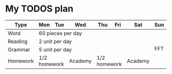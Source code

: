 # My TODOS plan

<table style="display:table; border-radius: 5px;">
    <thead>
        <tr>
            <th style="display: table-cell">Type</th>
            <th style="display: table-cell">Mon</th>
            <th style="display: table-cell">Tue</th>
            <th style="display: table-cell">Wed</th>
            <th style="display: table-cell">Thu</th>
            <th style="display: table-cell">Fri</th>
            <th style="display: table-cell">Sat</th>
            <th style="display: table-cell">Sun</th>
        </tr>
    </thead>
    <tbody>
        <tr>
            <td>Word</td>
            <td colspan=6>60 pieces per day</td>
            <td rowspan=4>FFT</td>
        </tr>
        <tr>
            <td>Reading</td>
            <td colspan=6>2 unit per day</td>
        </tr>
        <tr>
            <td>Grammar</td>
            <td colspan=6>5 unit per day</td>
        </tr>
        <tr>
            <td>Homework</td>
            <td colspan=2>1/2 homework</td>
            <td>Academy</td>
            <td colspan=2>1/2 homework</td>
            <td>Academy</td>
        </tr>
    </tbody>
</table>
